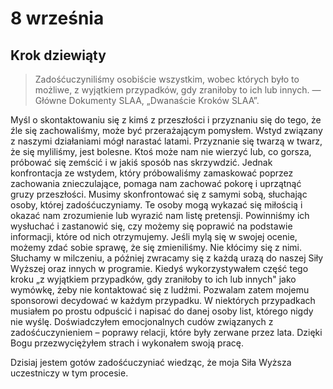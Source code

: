 
# 8 września

## Krok dziewiąty

> Zadośćuczyniliśmy osobiście wszystkim, wobec których było to możliwe, z wyjątkiem przypadków, gdy zraniłoby to ich lub innych. — Główne Dokumenty SLAA, „Dwanaście Kroków SLAA”.

Myśl o skontaktowaniu się z kimś z przeszłości i przyznaniu się do tego, że źle się zachowaliśmy, może być przerażającym pomysłem. Wstyd związany z naszymi działaniami mógł narastać latami. Przyznanie się twarzą w twarz, że się myliliśmy, jest bolesne. Ktoś może nam nie wierzyć lub, co gorsza, próbować się zemścić i w jakiś sposób nas skrzywdzić. Jednak konfrontacja ze wstydem, który próbowaliśmy zamaskować poprzez zachowania znieczulające, pomaga nam zachować pokorę i uprzątnąć gruzy przeszłości. Musimy skonfrontować się z samymi sobą, słuchając osoby, której zadośćuczyniamy. Te osoby mogą wykazać się miłością i okazać nam zrozumienie lub wyrazić nam listę pretensji. Powinniśmy ich wysłuchać i zastanowić się, czy możemy się poprawić na podstawie informacji, które od nich otrzymujemy. Jeśli mylą się w swojej ocenie, możemy zdać sobie sprawę, że się zmieniliśmy. Nie kłócimy się z nimi. Słuchamy w milczeniu, a później zwracamy się z każdą urazą do naszej Siły Wyższej oraz innych w programie. Kiedyś wykorzystywałem część tego kroku „z wyjątkiem przypadków, gdy zraniłoby to ich lub innych" jako wymówkę, żeby nie kontaktować się z ludźmi. Pozwalam zatem mojemu sponsorowi decydować w każdym przypadku. W niektórych przypadkach musiałem po prostu odpuścić i napisać do danej osoby list, którego nigdy nie wyślę. Doświadczyłem emocjonalnych cudów związanych z zadośćuczynieniem – poprawy relacji, które były zerwane przez lata. Dzięki Bogu przezwyciężyłem strach i wykonałem swoją pracę.

Dzisiaj jestem gotów zadośćuczyniać wiedząc, że moja Siła Wyższa uczestniczy w tym procesie.
